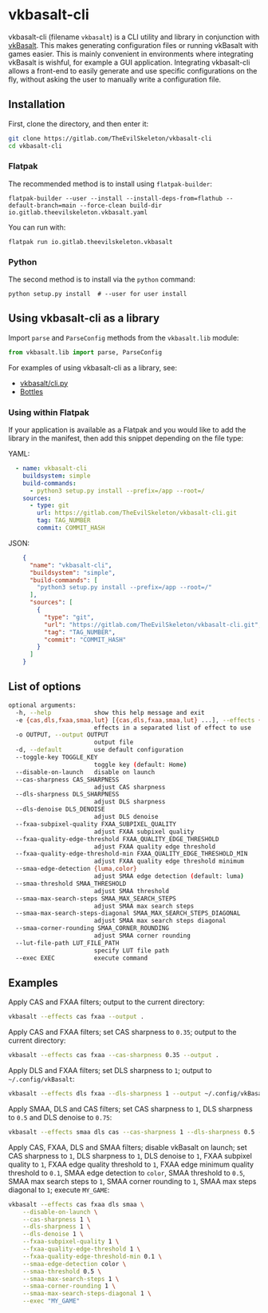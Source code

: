 # vkbasalt-cli
vkbasalt-cli (filename `vkbasalt`) is a CLI utility and library in conjunction with [vkBasalt]. This makes generating configuration files or running vkBasalt with games easier. This is mainly convenient in environments where integrating vkBasalt is wishful, for example a GUI application. Integrating vkbasalt-cli allows a front-end to easily generate and use specific configurations on the fly, without asking the user to manually write a configuration file.

## Installation
First, clone the directory, and then enter it:
```bash
git clone https://gitlab.com/TheEvilSkeleton/vkbasalt-cli
cd vkbasalt-cli
```

### Flatpak
The recommended method is to install using `flatpak-builder`:
```
flatpak-builder --user --install --install-deps-from=flathub --default-branch=main --force-clean build-dir io.gitlab.theevilskeleton.vkbasalt.yaml
```

You can run with:
```
flatpak run io.gitlab.theevilskeleton.vkbasalt
```

### Python
The second method is to install via the `python` command:
```
python setup.py install  # --user for user install
```

## Using vkbasalt-cli as a library
Import `parse` and `ParseConfig` methods from the `vkbasalt.lib` module:

```py
from vkbasalt.lib import parse, ParseConfig
```

For examples of using vkbasalt-cli as a library, see:
- [vkbasalt/cli.py](vkbasalt/cli.py)
- [Bottles](https://github.com/bottlesdevs/Bottles/blob/main/bottles/frontend/windows/vkbasalt.py)


### Using within Flatpak
If your application is available as a Flatpak and you would like to add the library in the manifest, then add this snippet depending on the file type:

YAML:
```yaml
  - name: vkbasalt-cli
    buildsystem: simple
    build-commands:
      - python3 setup.py install --prefix=/app --root=/
    sources:
      - type: git
        url: https://gitlab.com/TheEvilSkeleton/vkbasalt-cli.git
        tag: TAG_NUMBER
        commit: COMMIT_HASH
```

JSON:
```json
    {
      "name": "vkbasalt-cli",
      "buildsystem": "simple",
      "build-commands": [
        "python3 setup.py install --prefix=/app --root=/"
      ],
      "sources": [
        {
          "type": "git",
          "url": "https://gitlab.com/TheEvilSkeleton/vkbasalt-cli.git",
          "tag": "TAG_NUMBER",
          "commit": "COMMIT_HASH"
        }
      ]
    }
```

## List of options
```bash
optional arguments:
  -h, --help            show this help message and exit
  -e {cas,dls,fxaa,smaa,lut} [{cas,dls,fxaa,smaa,lut} ...], --effects {cas,dls,fxaa,smaa,lut} [{cas,dls,fxaa,smaa,lut} ...]
                        effects in a separated list of effect to use
  -o OUTPUT, --output OUTPUT
                        output file
  -d, --default         use default configuration
  --toggle-key TOGGLE_KEY
                        toggle key (default: Home)
  --disable-on-launch   disable on launch
  --cas-sharpness CAS_SHARPNESS
                        adjust CAS sharpness
  --dls-sharpness DLS_SHARPNESS
                        adjust DLS sharpness
  --dls-denoise DLS_DENOISE
                        adjust DLS denoise
  --fxaa-subpixel-quality FXAA_SUBPIXEL_QUALITY
                        adjust FXAA subpixel quality
  --fxaa-quality-edge-threshold FXAA_QUALITY_EDGE_THRESHOLD
                        adjust FXAA quality edge threshold
  --fxaa-quality-edge-threshold-min FXAA_QUALITY_EDGE_THRESHOLD_MIN
                        adjust FXAA quality edge threshold minimum
  --smaa-edge-detection {luma,color}
                        adjust SMAA edge detection (default: luma)
  --smaa-threshold SMAA_THRESHOLD
                        adjust SMAA threshold
  --smaa-max-search-steps SMAA_MAX_SEARCH_STEPS
                        adjust SMAA max search steps
  --smaa-max-search-steps-diagonal SMAA_MAX_SEARCH_STEPS_DIAGONAL
                        adjust SMAA max search steps diagonal
  --smaa-corner-rounding SMAA_CORNER_ROUNDING
                        adjust SMAA corner rounding
  --lut-file-path LUT_FILE_PATH
                        specify LUT file path
  --exec EXEC           execute command
```

## Examples
Apply CAS and FXAA filters; output to the current directory:
```bash
vkbasalt --effects cas fxaa --output .
```
Apply CAS and FXAA filters; set CAS sharpness to `0.35`; output to the current directory:
```bash
vkbasalt --effects cas fxaa --cas-sharpness 0.35 --output .
```
Apply DLS and FXAA filters; set DLS sharpness to `1`; output to `~/.config/vkBasalt`:
```bash
vkbasalt --effects dls fxaa --dls-sharpness 1 --output ~/.config/vkBasalt
```
Apply SMAA, DLS and CAS filters; set CAS sharpness to `1`, DLS sharpness to `0.5` and DLS denoise to `0.75`:
```bash
vkbasalt --effects smaa dls cas --cas-sharpness 1 --dls-sharpness 0.5 --dls-denoise 0.75
```
Apply CAS, FXAA, DLS and SMAA filters; disable vkBasalt on launch; set CAS sharpness to `1`, DLS sharpness to `1`, DLS denoise to `1`, FXAA subpixel quality to `1`, FXAA edge quality threshold to `1`, FXAA edge minimum quality threshold to `0.1`, SMAA edge detection to `color`, SMAA threshold to `0.5`, SMAA max search steps to `1`, SMAA corner rounding to `1`, SMAA max steps diagonal to `1`; execute `MY_GAME`:
```bash
vkbasalt --effects cas fxaa dls smaa \
    --disable-on-launch \
    --cas-sharpness 1 \
    --dls-sharpness 1 \
    --dls-denoise 1 \
    --fxaa-subpixel-quality 1 \
    --fxaa-quality-edge-threshold 1 \
    --fxaa-quality-edge-threshold-min 0.1 \
    --smaa-edge-detection color \
    --smaa-threshold 0.5 \
    --smaa-max-search-steps 1 \
    --smaa-corner-rounding 1 \
    --smaa-max-search-steps-diagonal 1 \
    --exec "MY_GAME"
```

[vkBasalt]: https://github.com/DadSchoorse/vkBasalt

